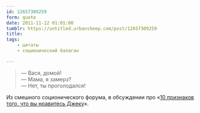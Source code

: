 ```yaml
---
id: 12657309259
form: quote
date: 2011-11-12 01:01:00
tumblr: https://untitled.urbansheep.com/post/12657309259
title: 
tags:
    - цитаты
    - соционический балаган

---
```


<blockquote>
—&nbsp;Вася, домой!<br/>
—&nbsp;Мама, я замерз?<br/>
—&nbsp;Нет, ты проголодался!
</blockquote>

Из смешного соционического форума, в обсуждении про «<a href="http://www.socioforum.su/viewtopic.php?f=112&amp;t=30687">10 признаков того, что вы нравитесь Джеку</a>».
